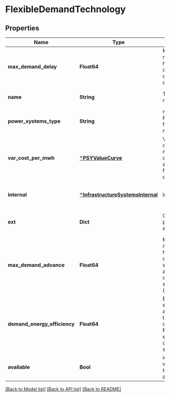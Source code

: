 # FlexibleDemandTechnology


## Properties
Name | Type | Description | Notes
------------ | ------------- | ------------- | -------------
**max_demand_delay** | **Float64** | Maximum number of hours that demand can be deferred or delayed (hours). | [optional] [default to nothing]
**name** | **String** | The technology name | [default to nothing]
**power_systems_type** | **String** | maps to a valid PowerSystems.jl for PCM modeling | [default to nothing]
**var_cost_per_mwh** | [***PSYValueCurve**](PSYValueCurve.md) | Variable operations and maintenance costs associated with flexible demand deferral | [optional] [default to nothing]
**internal** | [***InfrastructureSystemsInternal**](InfrastructureSystemsInternal.md) | Internal field | [optional] [default to nothing]
**ext** | **Dict** | Option for providing additional data | [optional] [default to nothing]
**max_demand_advance** | **Float64** | Maximum number of hours that demand can be scheduled in advance of the original schedule (hours). | [optional] [default to nothing]
**demand_energy_efficiency** | **Float64** | Energy efficiency associated with time shifting demand. Represents energy losses due to time shifting | [optional] [default to nothing]
**available** | **Bool** | identifies whether the technology is available | [default to nothing]


[[Back to Model list]](../README.md#models) [[Back to API list]](../README.md#api-endpoints) [[Back to README]](../README.md)


